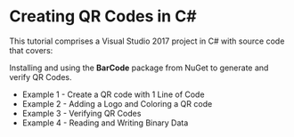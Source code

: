 #  Creating QR Codes in C&num;

This tutorial comprises a Visual Studio 2017 project in C# with source code that covers:

Installing and using the **BarCode** package from NuGet to generate and verify QR Codes.

* Example 1 - Create a QR code with 1 Line of Code
* Example 2 - Adding a Logo and Coloring a QR code
* Example 3 - Verifying QR Codes
* Example 4 - Reading and Writing Binary Data
